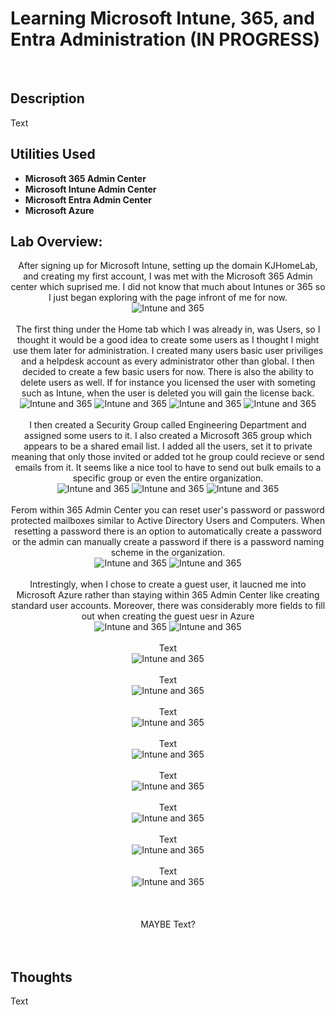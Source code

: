 <h1>Learning Microsoft Intune, 365, and Entra Administration (IN PROGRESS)</h1>

<br />
<h2>Description</h2>
Text

<h2>Utilities Used</h2>

- <b>Microsoft 365 Admin Center</b> 
- <b>Microsoft Intune Admin Center</b>
- <b>Microsoft Entra Admin Center</b>
- <b>Microsoft Azure</b>


<h2>Lab Overview:</h2>

<p align="center">
After signing up for Microsoft Intune, setting up the domain KJHomeLab, and creating my first account, I was met with the Microsoft 365 Admin center which suprised me. I did not know that much about Intunes or 365 so I just began exploring with the page infront of me for now. <br/>
<img src="https://github.com/user-attachments/assets/c8df6a18-0b59-4d5b-a13b-e026896ab488" alt="Intune and 365"/>
<br />
<br />
The first thing under the Home tab which I was already in, was Users, so I thought it would be a good idea to create some users as I thought I might use them later for administration. I created many users basic user priviliges and a helpdesk account as every administrator other than global. I then decided to create a few basic users for now. There is also the ability to delete users as well. If for instance you licensed the user with someting such as Intune, when the user is deleted you will gain the license back.<br/>
 <img src="https://github.com/user-attachments/assets/49e916ee-bd71-4376-b5c2-cab338f01220" alt="Intune and 365"/>
 <img src="https://github.com/user-attachments/assets/e16b2006-f20c-4a12-ac5e-aa0957fffa0d" alt="Intune and 365"/>
  <img src="https://github.com/user-attachments/assets/efa1bc09-6e0c-43c0-baab-2aced195b3f3" alt="Intune and 365"/>

<img src="https://github.com/user-attachments/assets/d59e7fff-c77f-43c2-9891-1f93a2dfa89a" alt="Intune and 365"/>
<br />
<br />
I then created a Security Group called Engineering Department and assigned some users to it. I also created a Microsoft 365 group which appears to be a shared email list. I added all the users, set it to private meaning that only those invited or added tot he group could recieve or send emails from it. It seems like a nice tool to have to send out bulk emails to a specific group or even the entire organization.<br/>
<img src="https://github.com/user-attachments/assets/94c49142-4394-4828-afae-e21a9cfe9314" alt="Intune and 365"/>
 <img src="https://github.com/user-attachments/assets/27591f10-06a5-4c07-bf56-ce94af01e891" alt="Intune and 365"/>
 <img src="https://github.com/user-attachments/assets/43315b2e-1ebc-4cc3-a8c7-0778b6588949" alt="Intune and 365"/>
<br />
<br />
Ferom within 365 Admin Center you can reset user's password or password protected mailboxes similar to Active Directory Users and Computers. When resetting a password there is an option to automatically create a password or the admin can manually create a password if there is a password naming scheme in the organization.<br/>
<img src="https://github.com/user-attachments/assets/feb7db72-7426-4111-935a-4e9c7b709898" alt="Intune and 365"/>
<img src="https://github.com/user-attachments/assets/29137489-cc5c-441d-ab75-494877b0e105" alt="Intune and 365"/>
<br />
<br />
Intrestingly, when I chose to create a guest user, it laucned me into Microsoft Azure rather than staying within 365 Admin Center like creating standard user accounts. Moreover, there was considerably more fields to fill out when creating the guest uesr in Azure<br/>
<img src="https://github.com/user-attachments/assets/97a7fdf5-1282-45ec-9f21-6a6cfcabb489" alt="Intune and 365"/>
 <img src="https://github.com/user-attachments/assets/e17f324b-f2ce-4996-a03c-2071ea1508b0" alt="Intune and 365"/>
<br />
<br />
Text<br/>
<img src="" alt="Intune and 365"/>
<br />
<br />
Text<br/>
<img src="" alt="Intune and 365"/>
<br />
<br />
Text<br/>
<img src="" alt="Intune and 365"/>
<br />
<br />
Text<br/>
<img src="" alt="Intune and 365"/>
<br />
<br />
Text<br/>
<img src="" alt="Intune and 365"/>
<br />
<br />
Text<br/>
<img src="" alt="Intune and 365"/>
<br />
<br />
Text<br/>
<img src="" alt="Intune and 365"/>
<br />
<br />
Text<br/>
<img src="" alt="Intune and 365"/>
<br />
<br />

<br />
<br />
MAYBE Text?<br/>
<br />
<br />



<h2>Thoughts</h2>
Text
<!--
 ```diff
- text in red
+ text in green
! text in orange
# text in gray
@@ text in purple (and bold)@@
```
--!>
